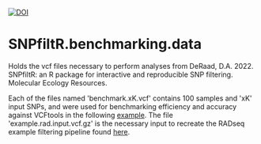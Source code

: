 [![DOI](https://zenodo.org/badge/464622245.svg)](https://zenodo.org/badge/latestdoi/464622245)
# SNPfiltR.benchmarking.data
Holds the vcf files necessary to perform analyses from DeRaad, D.A. 2022. SNPfiltR: an R package for interactive and reproducible SNP filtering. Molecular Ecology Resources.

Each of the files named 'benchmark.xK.vcf' contains 100 samples and 'xK' input SNPs, and were used for benchmarking efficiency and accuracy against VCFtools in the following [example](https://devonderaad.github.io/SNPfiltR/articles/accuracy-benchmarking.html). The file 'example.rad.input.vcf.gz' is the necessary input to recreate the RADseq example filtering pipeline found [here](https://devonderaad.github.io/SNPfiltR/articles/scrub-jay-RADseq-vignette.html).

